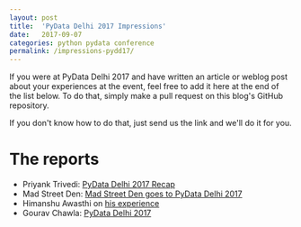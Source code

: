 ```yaml
---
layout: post
title:  'PyData Delhi 2017 Impressions'
date:   2017-09-07
categories: python pydata conference
permalink: /impressions-pydd17/
---
```


If you were at PyData Delhi 2017 and have written an article or weblog post about your experiences at the event, feel free to add it here at the end of the list below. To do that, simply make a pull request on this blog's GitHub repository.

If you don't know how to do that, just send us the link and we'll do it for you.

# The reports

- Priyank Trivedi: [PyData Delhi 2017 Recap](https://www.priyanktrivedi.org/blog/pydata-delhi-2017-recap/)
- Mad Street Den: [Mad Street Den goes to PyData Delhi 2017](https://www.madstreetden.com/grey-matter/development/mad-street-den-goes-to-pydata-delhi-2017/)
- Himanshu Awasthi on [his experience](https://kanpurpython.wordpress.com/2017/09/04/experience-of-pydata-delhi17/)
- Gourav Chawla: [PyData Delhi 2017](https://gouravchawla.com/techdeviant/2017/09/pydata-delhi-2017.html)
